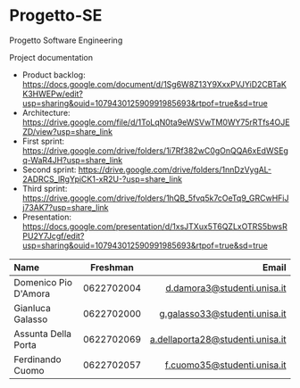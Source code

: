 # Progetto-SE
Progetto Software Engineering

Project documentation

* Product backlog: https://docs.google.com/document/d/1Sg6W8Z13Y9XxxPVJYiD2CBTaKK3HWEPw/edit?usp=sharing&ouid=107943012590991985693&rtpof=true&sd=true   
* Architecture: https://drive.google.com/file/d/1ToLqN0ta9eWSVwTM0WY75rRTfs4OJEZD/view?usp=share_link
* First sprint: https://drive.google.com/drive/folders/1i7Rf382wC0gOnQQA6xEdWSEgq-WaR4JH?usp=share_link
* Second sprint: https://drive.google.com/drive/folders/1nnDzVygAL-2ADRCS_lRgYpiCK1-xR2U-?usp=share_link
* Third sprint: https://drive.google.com/drive/folders/1hQB_5fvq5k7cOeTq9_GRCwHFiJj73AK7?usp=share_link
* Presentation: https://docs.google.com/presentation/d/1xsJTXux5T6QZLxOTRS5bwsRPU2Y7Jcgf/edit?usp=sharing&ouid=107943012590991985693&rtpof=true&sd=true

| Name  | Freshman  | Email |
| :------------ |:---------------:| -----:|
| Domenico Pio D'Amora | 0622702004 | d.damora3@studenti.unisa.it |
| Gianluca Galasso    |    0622702000     |   g.galasso33@studenti.unisa.it |
| Assunta Della Porta |     0622702069    |   a.dellaporta28@studenti.unisa.it |
| Ferdinando Cuomo |     0622702057    |   f.cuomo35@studenti.unisa.it |
